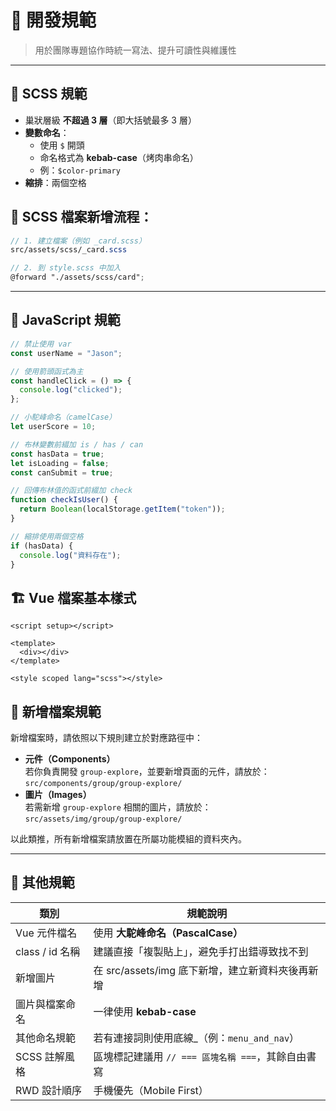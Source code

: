 # 📐 開發規範

> 用於團隊專題協作時統一寫法、提升可讀性與維護性

---

## 🎨 SCSS 規範

- 巢狀層級 **不超過 3 層**（即大括號最多 3 層）
- **變數命名**：
  - 使用 `$` 開頭
  - 命名格式為 **kebab-case**（烤肉串命名）
  - 例：`$color-primary`
- **縮排**：兩個空格

## 📌 SCSS 檔案新增流程：

```scss
// 1. 建立檔案（例如 _card.scss）
src/assets/scss/_card.scss

// 2. 到 style.scss 中加入
@forward "./assets/scss/card";
```

---

## 🧠 JavaScript 規範

```js
// 禁止使用 var
const userName = "Jason";

// 使用箭頭函式為主
const handleClick = () => {
  console.log("clicked");
};

// 小駝峰命名（camelCase）
let userScore = 10;

// 布林變數前綴加 is / has / can
const hasData = true;
let isLoading = false;
const canSubmit = true;

// 回傳布林值的函式前綴加 check
function checkIsUser() {
  return Boolean(localStorage.getItem("token"));
}

// 縮排使用兩個空格
if (hasData) {
  console.log("資料存在");
}
```

## 🏗️ Vue 檔案基本樣式

```vue
<script setup></script>

<template>
  <div></div>
</template>

<style scoped lang="scss"></style>
```

## 📁 新增檔案規範

新增檔案時，請依照以下規則建立於對應路徑中：

- **元件（Components）**  
  若你負責開發 `group-explore`，並要新增頁面的元件，請放於：
  `src/components/group/group-explore/`
- **圖片（Images）**  
  若需新增 `group-explore` 相關的圖片，請放於：
  `src/assets/img/group/group-explore/`

以此類推，所有新增檔案請放置在所屬功能模組的資料夾內。

---

## 📝 其他規範

| 類別            | 規範說明                                           |
| --------------- | -------------------------------------------------- |
| Vue 元件檔名    | 使用 **大駝峰命名（PascalCase）**                  |
| class / id 名稱 | 建議直接「複製貼上」，避免手打出錯導致找不到       |
| 新增圖片        | 在 src/assets/img 底下新增，建立新資料夾後再新增   |
| 圖片與檔案命名  | 一律使用 **kebab-case**                            |
| 其他命名規範    | 若有連接詞則使用底線\_（例：`menu_and_nav`）       |
| SCSS 註解風格   | 區塊標記建議用 `// === 區塊名稱 ===`，其餘自由書寫 |
| RWD 設計順序    | 手機優先（Mobile First）                           |
